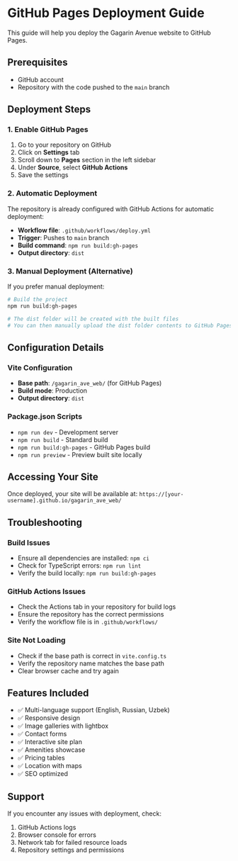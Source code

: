 # GitHub Pages Deployment Guide

This guide will help you deploy the Gagarin Avenue website to GitHub Pages.

## Prerequisites

- GitHub account
- Repository with the code pushed to the `main` branch

## Deployment Steps

### 1. Enable GitHub Pages

1. Go to your repository on GitHub
2. Click on **Settings** tab
3. Scroll down to **Pages** section in the left sidebar
4. Under **Source**, select **GitHub Actions**
5. Save the settings

### 2. Automatic Deployment

The repository is already configured with GitHub Actions for automatic deployment:

- **Workflow file**: `.github/workflows/deploy.yml`
- **Trigger**: Pushes to `main` branch
- **Build command**: `npm run build:gh-pages`
- **Output directory**: `dist`

### 3. Manual Deployment (Alternative)

If you prefer manual deployment:

```bash
# Build the project
npm run build:gh-pages

# The dist folder will be created with the built files
# You can then manually upload the dist folder contents to GitHub Pages
```

## Configuration Details

### Vite Configuration
- **Base path**: `/gagarin_ave_web/` (for GitHub Pages)
- **Build mode**: Production
- **Output directory**: `dist`

### Package.json Scripts
- `npm run dev` - Development server
- `npm run build` - Standard build
- `npm run build:gh-pages` - GitHub Pages build
- `npm run preview` - Preview built site locally

## Accessing Your Site

Once deployed, your site will be available at:
`https://[your-username].github.io/gagarin_ave_web/`

## Troubleshooting

### Build Issues
- Ensure all dependencies are installed: `npm ci`
- Check for TypeScript errors: `npm run lint`
- Verify the build locally: `npm run build:gh-pages`

### GitHub Actions Issues
- Check the Actions tab in your repository for build logs
- Ensure the repository has the correct permissions
- Verify the workflow file is in `.github/workflows/`

### Site Not Loading
- Check if the base path is correct in `vite.config.ts`
- Verify the repository name matches the base path
- Clear browser cache and try again

## Features Included

- ✅ Multi-language support (English, Russian, Uzbek)
- ✅ Responsive design
- ✅ Image galleries with lightbox
- ✅ Contact forms
- ✅ Interactive site plan
- ✅ Amenities showcase
- ✅ Pricing tables
- ✅ Location with maps
- ✅ SEO optimized

## Support

If you encounter any issues with deployment, check:
1. GitHub Actions logs
2. Browser console for errors
3. Network tab for failed resource loads
4. Repository settings and permissions
